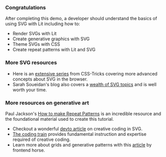### Congratulations

After completing this demo, a developer should understand the basics
of using SVG with Lit including how to:

- Render SVGs with Lit
- Create generative graphics with SVG
- Theme SVGs with CSS
- Create repeat patterns with Lit and SVG

### More SVG resources

- Here is an [extensive series](https://css-tricks.com/lodge/svg/) from
CSS-Tricks covering more advanced concepts about SVG in the browser.
- Sarah Soueidan's blog also covers a [wealth of SVG topics](https://www.sarasoueidan.com/tags/svg/)
and is well worth your time.

### More resources on generative art 

Paul Jackson's [How to make Repeat Patterns](https://www.laurenceking.com/products/how-to-make-repeat-patterns)
is an incredible resource and the foundational material used to create this
tutorial.

- Checkout a wonderful [devto article](https://dev.to/georgedoescode/a-generative-svg-starter-kit-5cm1)
on creative coding in SVG.
- [The coding train](https://thecodingtrain.com/) provides fundamental
instruction and expertise required of creative coding.
- Learn more about grids and generative patterns with this [article](https://frontend.horse/articles/generative-grids/)
by frontend horse.